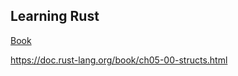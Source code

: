 ## Learning Rust

[Book](https://doc.rust-lang.org/book/)

https://doc.rust-lang.org/book/ch05-00-structs.html